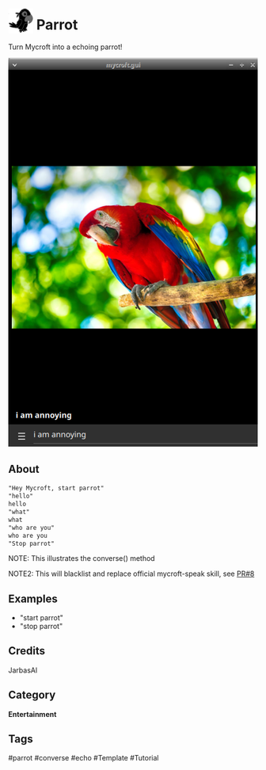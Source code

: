 # <img src='./icon.png' card_color='#40DBB0' width='50' height='50' style='vertical-align:bottom'/> Parrot 

Turn Mycroft into a echoing parrot!

![](./gui.png)

## About 

    "Hey Mycroft, start parrot"
    "hello"
    hello
    "what"
    what
    "who are you"
    who are you
    "Stop parrot"

NOTE: This illustrates the converse() method

NOTE2: This will blacklist and replace official mycroft-speak skill, see [PR#8](https://github.com/MycroftAI/skill-speak/pull/8)

## Examples 
* "start parrot"
* "stop parrot"

## Credits 
JarbasAl

## Category
**Entertainment**

## Tags
#parrot
#converse
#echo
#Template
#Tutorial

